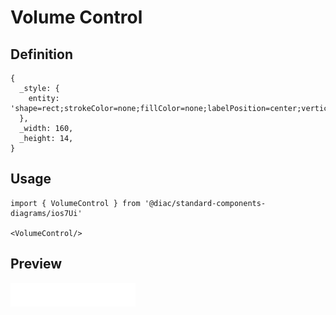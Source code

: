 # Volume Control

## Definition

```
{
  _style: { 
    entity: 'shape=rect;strokeColor=none;fillColor=none;labelPosition=center;verticalLabelPosition=bottom;align=center;verticalAlign=top;',
  },
  _width: 160,
  _height: 14,
}
```

## Usage

```
import { VolumeControl } from '@diac/standard-components-diagrams/ios7Ui'

<VolumeControl/>
```

## Preview

<img src="./volume-control.png" width="200"/>
